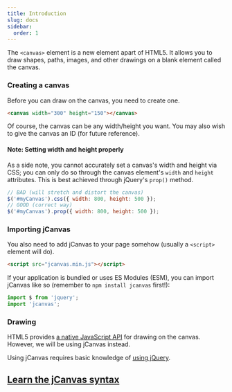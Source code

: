 ```yaml
---
title: Introduction
slug: docs
sidebar:
  order: 1
---
```


The `<canvas>` element is a new element apart of HTML5. It allows you to draw shapes, paths, images, and other drawings on a blank element called the canvas.

### Creating a canvas

Before you can draw on the canvas, you need to create one.

```html
<canvas width="300" height="150"></canvas>
```

Of course, the canvas can be any width/height you want. You may also wish to give the canvas an ID (for future reference).

#### Note: Setting width and height properly

As a side note, you cannot accurately set a canvas's width and height via CSS; you can only do so through the canvas element's `width` and `height` attributes. This is best achieved through jQuery's `prop()` method.

```js
// BAD (will stretch and distort the canvas)
$('#myCanvas').css({ width: 800, height: 500 });
// GOOD (correct way)
$('#myCanvas').prop({ width: 800, height: 500 });
```

### Importing jCanvas

You also need to add jCanvas to your page somehow (usually a `<script>` element will do).

```html
<script src="jcanvas.min.js"></script>
```

If your application is bundled or uses ES Modules (ESM), you can import jCanvas like so (remember to `npm install jcanvas` first!):

```js
import $ from 'jquery';
import 'jcanvas';
```

### Drawing

HTML5 provides [a native JavaScript API](https://developer.mozilla.org/en-US/docs/Web/API/Canvas_API/Tutorial/Drawing_shapes) for drawing on the canvas. However, we will be using jCanvas instead.

Using jCanvas requires basic knowledge of [using jQuery](http://docs.jquery.com/Tutorials:How_jQuery_Works).

## [Learn the jCanvas syntax](/docs/syntax/)
